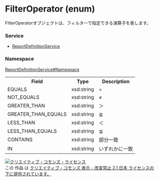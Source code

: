 # FilterOperator (enum)
FilterOperatorオブジェクトは、フィルターで指定できる演算子を表します。
### Service
+ [ReportDefinitionService](../../services/ReportDefinitionService.md)

### Namespace
[ReportDefinitionService#Namespace](../../services/ReportDefinitionService.md#namespace)

<table>
<tr>
<th>Field</th>
<th>Type</th>
<th>Description</th>
<tr><td>EQUALS</td><td>xsd:string</td><td>=</td></tr>
<tr><td>NOT_EQUALS</td><td>xsd:string</td><td>≠</td></tr>
<tr><td>GREATER_THAN</td><td>xsd:string</td><td>＞</td></tr>
<tr><td>GREATER_THAN_EQUALS</td><td>xsd:string</td><td>≧</td></tr>
<tr><td>LESS_THAN</td><td>xsd:string</td><td>＜</td></tr>
<tr><td>LESS_THAN_EQUALS</td><td>xsd:string</td><td>≦</td></tr>
<tr><td>CONTAINS</td><td>xsd:string</td><td>部分一致</td></tr>
<tr><td>IN</td><td>xsd:string</td><td>いずれかに一致</td></tr>
</table>

<a rel="license" href="http://creativecommons.org/licenses/by-nd/2.1/jp/"><img alt="クリエイティブ・コモンズ・ライセンス" style="border-width:0" src="https://i.creativecommons.org/l/by-nd/2.1/jp/88x31.png" /></a><br />この 作品 は <a rel="license" href="http://creativecommons.org/licenses/by-nd/2.1/jp/">クリエイティブ・コモンズ 表示 - 改変禁止 2.1 日本 ライセンスの下に提供されています。</a>
